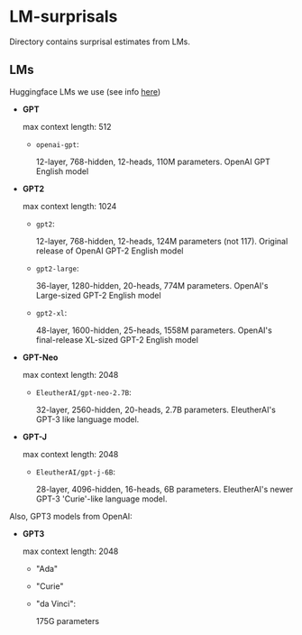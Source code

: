 # LM-surprisals

Directory contains surprisal estimates from LMs.

## LMs

Huggingface LMs we use (see info [here](https://github.com/huggingface/transformers/blob/6c08840628a22a4d53ae563d1041479649d1a8e7/docs/source/pretrained_models.rst))

- **GPT**	

  max context length: 512
    - `openai-gpt`:

      12-layer, 768-hidden, 12-heads, 110M parameters.
      OpenAI GPT English model

- **GPT2**

  max context length: 1024
  - `gpt2`:

      12-layer, 768-hidden, 12-heads, 124M parameters (not 117).
      Original release of OpenAI GPT-2 English model

  - `gpt2-large`:

      36-layer, 1280-hidden, 20-heads, 774M parameters.
      OpenAI's Large-sized GPT-2 English model

  - `gpt2-xl`:

      48-layer, 1600-hidden, 25-heads, 1558M parameters.
      OpenAI's final-release XL-sized GPT-2 English model

- **GPT-Neo**

  max context length: 2048

  - `EleutherAI/gpt-neo-2.7B`:

      32-layer, 2560-hidden, 20-heads, 2.7B parameters.
      EleutherAI's GPT-3 like language model.

- **GPT-J**

  max context length: 2048

  - `EleutherAI/gpt-j-6B`:

      28-layer, 4096-hidden, 16-heads, 6B parameters.
      EleutherAI's newer GPT-3 'Curie'-like language model.

Also, GPT3 models from OpenAI:

- **GPT3**

  max context length: 2048

  - "Ada"

  - "Curie"

  - "da Vinci":

      175G parameters
